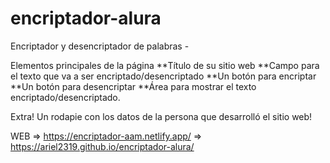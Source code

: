 # encriptador-alura
Encriptador y desencriptador de palabras - 


Elementos principales de la página
**Título de su sitio web
**Campo para el texto que va a ser encriptado/desencriptado
**Un botón para encriptar
**Un botón para desencriptar
**Área para mostrar el texto encriptado/desencriptado.

Extra!
Un rodapie con los datos de la persona que desarrolló el sitio web!

WEB => https://encriptador-aam.netlify.app/
    => https://ariel2319.github.io/encriptador-alura/

